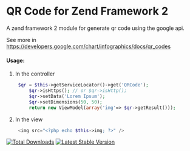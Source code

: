 QR Code for Zend Framework 2
=================

A zend framework 2 module for generate qr code using the google api.

See more in https://developers.google.com/chart/infographics/docs/qr_codes

#### Usage:

1. In the controller

   ```php
	$qr = $this->getServiceLocator()->get('QRCode');
        $qr->isHttps(); // or $qr->isHttp();
        $qr->setData('Lorem Ipsum');
        $qr->setDimensions(50, 50);
        return new ViewModel(array('img'=> $qr->getResult()));
    ```

2. In the view

   ```php
	<img src="<?php echo $this->img; ?>" />
    ```

[![Total Downloads](https://poser.pugx.org/simkimsia/utility_behaviors/d/total.png)](https://packagist.org/packages/adminweb/qrcode-zf2-module)
[![Latest Stable Version](https://poser.pugx.org/simkimsia/utility_behaviors/v/stable.png)](https://packagist.org/packages/adminweb/qrcode-zf2-module)
